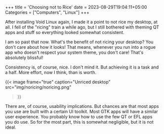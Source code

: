 +++
title = 'Choosing not to Rice'
date = 2023-08-29T19:04:11+05:00
Categories = ["Computers", "Linux"]
+++

After installing Void Linux again, I made it a point to not rice my desktop, at all. I fell of the "ricing" train a while ago, but I still bothered with theming QT apps and stuff so everything looked somewhat consistent.

I am so past that now. What's the benefit of not ricing your desktop? You don't care about how it looks! That means, whenever you run into a rogue app who doesn't respect your system theme, you don't care! That's absolutely blissful!

Consistency is, of course, nice. I don't mind it. But achieving it is a task and a half. More effort, now I think, than is worth.

{{< image 
  frame="true"
  caption="Unriced desktop"
  src="img/noricing/noricing.png"
>}}

There are, of course, usability implications. But chances are that most apps you use are built with a certain UI toolkit. Most GTK apps will have a similar user experience. You probably know how to use the few QT or EFL apps you do use. So for the most part, this is somewhat negligible, but it is not ideal.
